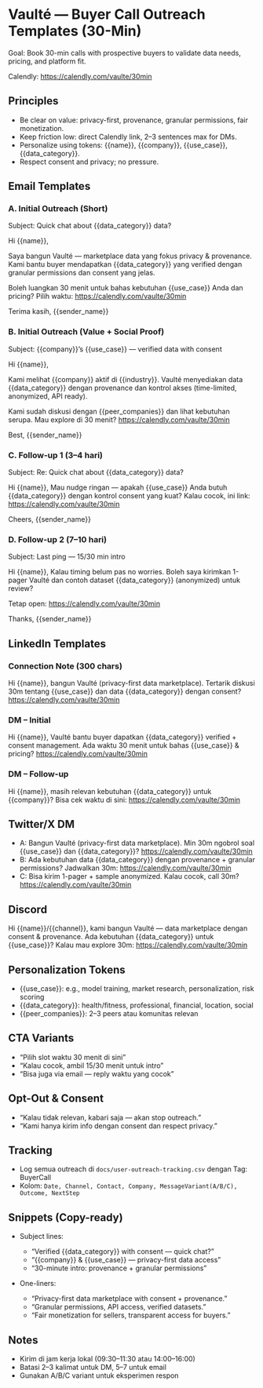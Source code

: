 # Vaulté — Buyer Call Outreach Templates (30-Min)

Goal: Book 30-min calls with prospective buyers to validate data needs, pricing, and platform fit.

Calendly: https://calendly.com/vaulte/30min

## Principles
- Be clear on value: privacy-first, provenance, granular permissions, fair monetization.
- Keep friction low: direct Calendly link, 2–3 sentences max for DMs.
- Personalize using tokens: {{name}}, {{company}}, {{use_case}}, {{data_category}}.
- Respect consent and privacy; no pressure.

## Email Templates

### A. Initial Outreach (Short)
Subject: Quick chat about {{data_category}} data?

Hi {{name}},

Saya bangun Vaulté — marketplace data yang fokus privacy & provenance. Kami bantu buyer mendapatkan {{data_category}} yang verified dengan granular permissions dan consent yang jelas.

Boleh luangkan 30 menit untuk bahas kebutuhan {{use_case}} Anda dan pricing? Pilih waktu: https://calendly.com/vaulte/30min

Terima kasih,
{{sender_name}}

### B. Initial Outreach (Value + Social Proof)
Subject: {{company}}’s {{use_case}} — verified data with consent

Hi {{name}},

Kami melihat {{company}} aktif di {{industry}}. Vaulté menyediakan data {{data_category}} dengan provenance dan kontrol akses (time-limited, anonymized, API ready).

Kami sudah diskusi dengan {{peer_companies}} dan lihat kebutuhan serupa. Mau explore di 30 menit? https://calendly.com/vaulte/30min

Best,
{{sender_name}}

### C. Follow-up 1 (3–4 hari)
Subject: Re: Quick chat about {{data_category}} data?

Hi {{name}},
Mau nudge ringan — apakah {{use_case}} Anda butuh {{data_category}} dengan kontrol consent yang kuat? 
Kalau cocok, ini link: https://calendly.com/vaulte/30min

Cheers,
{{sender_name}}

### D. Follow-up 2 (7–10 hari)
Subject: Last ping — 15/30 min intro

Hi {{name}},
Kalau timing belum pas no worries. Boleh saya kirimkan 1-pager Vaulté dan contoh dataset {{data_category}} (anonymized) untuk review?

Tetap open: https://calendly.com/vaulte/30min

Thanks,
{{sender_name}}

## LinkedIn Templates

### Connection Note (300 chars)
Hi {{name}}, bangun Vaulté (privacy-first data marketplace). Tertarik diskusi 30m tentang {{use_case}} dan data {{data_category}} dengan consent? https://calendly.com/vaulte/30min

### DM – Initial
Hi {{name}},
Vaulté bantu buyer dapatkan {{data_category}} verified + consent management. Ada waktu 30 menit untuk bahas {{use_case}} & pricing?
https://calendly.com/vaulte/30min

### DM – Follow-up
Hi {{name}}, masih relevan kebutuhan {{data_category}} untuk {{company}}? Bisa cek waktu di sini: https://calendly.com/vaulte/30min

## Twitter/X DM

- A: Bangun Vaulté (privacy-first data marketplace). Min 30m ngobrol soal {{use_case}} dan {{data_category}}? https://calendly.com/vaulte/30min
- B: Ada kebutuhan data {{data_category}} dengan provenance + granular permissions? Jadwalkan 30m: https://calendly.com/vaulte/30min
- C: Bisa kirim 1-pager + sample anonymized. Kalau cocok, call 30m? https://calendly.com/vaulte/30min

## Discord

Hi {{name}}/{{channel}}, kami bangun Vaulté — data marketplace dengan consent & provenance. Ada kebutuhan {{data_category}} untuk {{use_case}}?
Kalau mau explore 30m: https://calendly.com/vaulte/30min

## Personalization Tokens
- {{use_case}}: e.g., model training, market research, personalization, risk scoring
- {{data_category}}: health/fitness, professional, financial, location, social
- {{peer_companies}}: 2–3 peers atau komunitas relevan

## CTA Variants
- “Pilih slot waktu 30 menit di sini”
- “Kalau cocok, ambil 15/30 menit untuk intro”
- “Bisa juga via email — reply waktu yang cocok”

## Opt-Out & Consent
- “Kalau tidak relevan, kabari saja — akan stop outreach.”
- “Kami hanya kirim info dengan consent dan respect privacy.”

## Tracking
- Log semua outreach di `docs/user-outreach-tracking.csv` dengan Tag: BuyerCall
- Kolom: `Date, Channel, Contact, Company, MessageVariant(A/B/C), Outcome, NextStep`

## Snippets (Copy-ready)
- Subject lines:
  - “Verified {{data_category}} with consent — quick chat?”
  - “{{company}} & {{use_case}} — privacy-first data access”
  - “30-minute intro: provenance + granular permissions”

- One-liners:
  - “Privacy-first data marketplace with consent + provenance.”
  - “Granular permissions, API access, verified datasets.”
  - “Fair monetization for sellers, transparent access for buyers.”

## Notes
- Kirim di jam kerja lokal (09:30–11:30 atau 14:00–16:00)
- Batasi 2–3 kalimat untuk DM, 5–7 untuk email
- Gunakan A/B/C variant untuk eksperimen respon